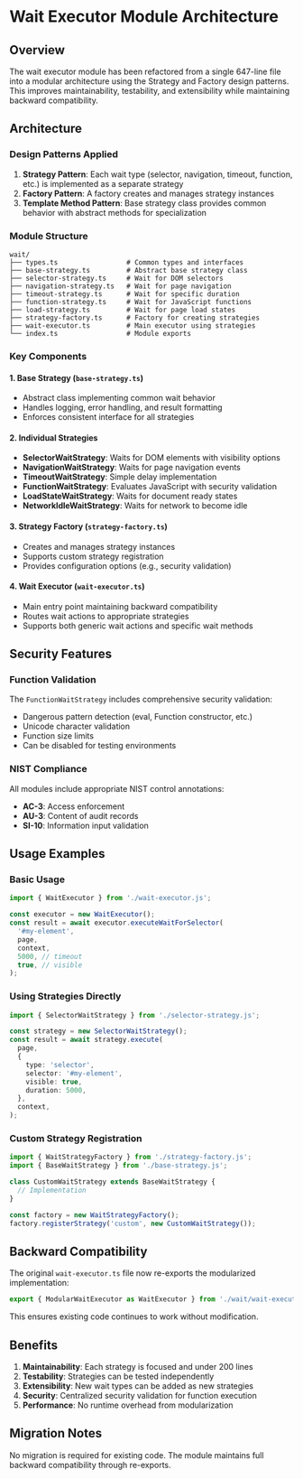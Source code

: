 # Wait Executor Module Architecture

## Overview

The wait executor module has been refactored from a single 647-line file into a modular architecture
using the Strategy and Factory design patterns. This improves maintainability, testability, and
extensibility while maintaining backward compatibility.

## Architecture

### Design Patterns Applied

1. **Strategy Pattern**: Each wait type (selector, navigation, timeout, function, etc.) is
   implemented as a separate strategy
2. **Factory Pattern**: A factory creates and manages strategy instances
3. **Template Method Pattern**: Base strategy class provides common behavior with abstract methods
   for specialization

### Module Structure

```
wait/
├── types.ts                 # Common types and interfaces
├── base-strategy.ts         # Abstract base strategy class
├── selector-strategy.ts     # Wait for DOM selectors
├── navigation-strategy.ts   # Wait for page navigation
├── timeout-strategy.ts      # Wait for specific duration
├── function-strategy.ts     # Wait for JavaScript functions
├── load-strategy.ts         # Wait for page load states
├── strategy-factory.ts      # Factory for creating strategies
├── wait-executor.ts         # Main executor using strategies
└── index.ts                 # Module exports
```

### Key Components

#### 1. Base Strategy (`base-strategy.ts`)

- Abstract class implementing common wait behavior
- Handles logging, error handling, and result formatting
- Enforces consistent interface for all strategies

#### 2. Individual Strategies

- **SelectorWaitStrategy**: Waits for DOM elements with visibility options
- **NavigationWaitStrategy**: Waits for page navigation events
- **TimeoutWaitStrategy**: Simple delay implementation
- **FunctionWaitStrategy**: Evaluates JavaScript with security validation
- **LoadStateWaitStrategy**: Waits for document ready states
- **NetworkIdleWaitStrategy**: Waits for network to become idle

#### 3. Strategy Factory (`strategy-factory.ts`)

- Creates and manages strategy instances
- Supports custom strategy registration
- Provides configuration options (e.g., security validation)

#### 4. Wait Executor (`wait-executor.ts`)

- Main entry point maintaining backward compatibility
- Routes wait actions to appropriate strategies
- Supports both generic wait actions and specific wait methods

## Security Features

### Function Validation

The `FunctionWaitStrategy` includes comprehensive security validation:

- Dangerous pattern detection (eval, Function constructor, etc.)
- Unicode character validation
- Function size limits
- Can be disabled for testing environments

### NIST Compliance

All modules include appropriate NIST control annotations:

- **AC-3**: Access enforcement
- **AU-3**: Content of audit records
- **SI-10**: Information input validation

## Usage Examples

### Basic Usage

```typescript
import { WaitExecutor } from './wait-executor.js';

const executor = new WaitExecutor();
const result = await executor.executeWaitForSelector(
  '#my-element',
  page,
  context,
  5000, // timeout
  true, // visible
);
```

### Using Strategies Directly

```typescript
import { SelectorWaitStrategy } from './selector-strategy.js';

const strategy = new SelectorWaitStrategy();
const result = await strategy.execute(
  page,
  {
    type: 'selector',
    selector: '#my-element',
    visible: true,
    duration: 5000,
  },
  context,
);
```

### Custom Strategy Registration

```typescript
import { WaitStrategyFactory } from './strategy-factory.js';
import { BaseWaitStrategy } from './base-strategy.js';

class CustomWaitStrategy extends BaseWaitStrategy {
  // Implementation
}

const factory = new WaitStrategyFactory();
factory.registerStrategy('custom', new CustomWaitStrategy());
```

## Backward Compatibility

The original `wait-executor.ts` file now re-exports the modularized implementation:

```typescript
export { ModularWaitExecutor as WaitExecutor } from './wait/wait-executor.js';
```

This ensures existing code continues to work without modification.

## Benefits

1. **Maintainability**: Each strategy is focused and under 200 lines
2. **Testability**: Strategies can be tested independently
3. **Extensibility**: New wait types can be added as new strategies
4. **Security**: Centralized security validation for function execution
5. **Performance**: No runtime overhead from modularization

## Migration Notes

No migration is required for existing code. The module maintains full backward compatibility through
re-exports.
